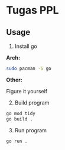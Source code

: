 # Tugas PPL

## Usage

1. Install go

__Arch:__
```sh
sudo pacman -S go
```

__Other:__

Figure it yourself

2. Build program

```sh
go mod tidy
go build .
```

3. Run program

```sh
go run .
```
